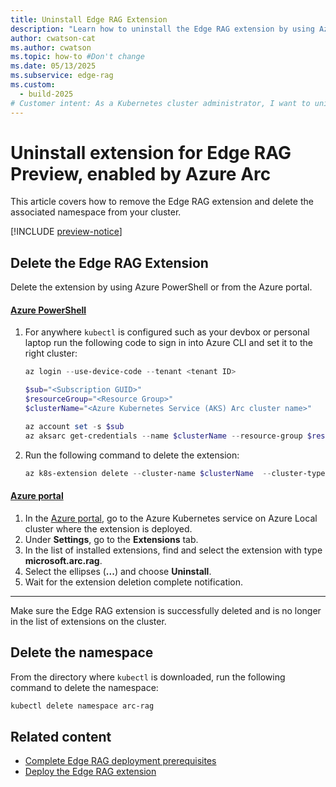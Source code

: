 ```yaml
---
title: Uninstall Edge RAG Extension
description: "Learn how to uninstall the Edge RAG extension by using Azure PowerShell or the Azure portal and remove the associated namespace step by step."
author: cwatson-cat
ms.author: cwatson
ms.topic: how-to #Don't change
ms.date: 05/13/2025
ms.subservice: edge-rag
ms.custom:
  - build-2025
# Customer intent: As a Kubernetes cluster administrator, I want to uninstall the Edge RAG extension so that I can remove the extension and clean up the associated namespace from my cluster.
---
```


# Uninstall extension for Edge RAG Preview, enabled by Azure Arc

This article covers how to remove the Edge RAG extension and delete the associated namespace from your cluster.

[!INCLUDE [preview-notice](includes/preview-notice.md)]

## Delete the Edge RAG Extension

Delete the extension by using Azure PowerShell or from the Azure portal.

#### [Azure PowerShell](#tab/azure-powershell)


1. For anywhere `kubectl` is configured such as your devbox or personal laptop run the following code to sign in into Azure CLI and set it to the right cluster:

    ```powershell
    az login --use-device-code --tenant <tenant ID>
    
    $sub="<Subscription GUID>"
    $resourceGroup="<Resource Group>"
    $clusterName="<Azure Kubernetes Service (AKS) Arc cluster name>"
    
    az account set -s $sub
    az aksarc get-credentials --name $clusterName --resource-group $resourceGroup --admin --only-show-errors
    ```
1. Run the following command to delete the extension:

    ```powershell
    az k8s-extension delete --cluster-name $clusterName  --cluster-type connectedClusters--resource-group $resourceGroup --name $localextname --debug --yes
    ```
    
#### [Azure portal](#tab/azure-portal)

1. In the [Azure portal](https://portal.azure.com/), go to the Azure Kubernetes service on Azure Local cluster where the extension is deployed.
1. Under **Settings**, go to the **Extensions** tab.
1. In the list of installed extensions, find and select the extension with type **microsoft.arc.rag**.
1. Select the ellipses (**...**) and choose **Uninstall**.
1. Wait for the extension deletion complete notification.

----

Make sure the Edge RAG extension is successfully deleted and is no longer in the list of extensions on the cluster.

## Delete the namespace

From the directory where `kubectl` is downloaded, run the following command to delete the namespace:

```powershell
kubectl delete namespace arc-rag 
```

## Related content

- [Complete Edge RAG deployment prerequisites](complete-prerequisites.md)
- [Deploy the Edge RAG extension](deploy.md)
